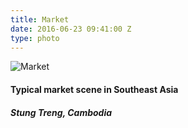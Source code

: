 ```yaml
---
title: Market
date: 2016-06-23 09:41:00 Z
type: photo
---
```


![Market](/uploads/market.jpg)

#### Typical market scene in Southeast Asia
##### Stung Treng, Cambodia
